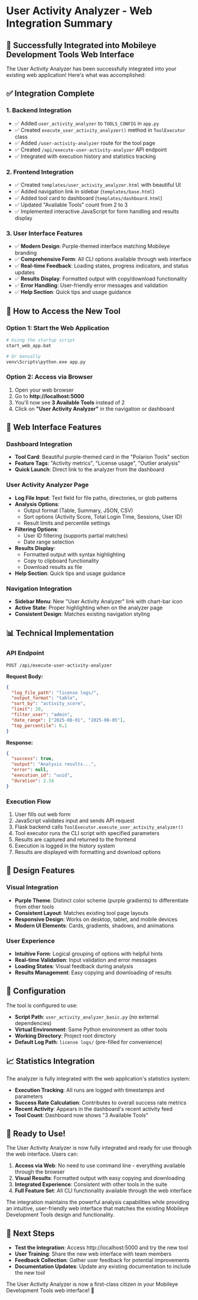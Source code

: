 # User Activity Analyzer - Web Integration Summary

## 🎉 Successfully Integrated into Mobileye Development Tools Web Interface

The User Activity Analyzer has been successfully integrated into your existing web application! Here's what was accomplished:

## ✅ Integration Complete

### 1. **Backend Integration**
- ✅ Added `user_activity_analyzer` to `TOOLS_CONFIG` in `app.py`
- ✅ Created `execute_user_activity_analyzer()` method in `ToolExecutor` class
- ✅ Added `/user-activity-analyzer` route for the tool page
- ✅ Created `/api/execute-user-activity-analyzer` API endpoint
- ✅ Integrated with execution history and statistics tracking

### 2. **Frontend Integration**
- ✅ Created `templates/user_activity_analyzer.html` with beautiful UI
- ✅ Added navigation link in sidebar (`templates/base.html`)
- ✅ Added tool card to dashboard (`templates/dashboard.html`)
- ✅ Updated "Available Tools" count from 2 to 3
- ✅ Implemented interactive JavaScript for form handling and results display

### 3. **User Interface Features**
- ✅ **Modern Design**: Purple-themed interface matching Mobileye branding
- ✅ **Comprehensive Form**: All CLI options available through web interface
- ✅ **Real-time Feedback**: Loading states, progress indicators, and status updates
- ✅ **Results Display**: Formatted output with copy/download functionality
- ✅ **Error Handling**: User-friendly error messages and validation
- ✅ **Help Section**: Quick tips and usage guidance

## 🚀 How to Access the New Tool

### Option 1: Start the Web Application
```bash
# Using the startup script
start_web_app.bat

# Or manually
venv\Scripts\python.exe app.py
```

### Option 2: Access via Browser
1. Open your web browser
2. Go to **http://localhost:5000**
3. You'll now see **3 Available Tools** instead of 2
4. Click on **"User Activity Analyzer"** in the navigation or dashboard

## 🎯 Web Interface Features

### Dashboard Integration
- **Tool Card**: Beautiful purple-themed card in the "Polarion Tools" section
- **Feature Tags**: "Activity metrics", "License usage", "Outlier analysis"
- **Quick Launch**: Direct link to the analyzer from the dashboard

### User Activity Analyzer Page
- **Log File Input**: Text field for file paths, directories, or glob patterns
- **Analysis Options**: 
  - Output format (Table, Summary, JSON, CSV)
  - Sort options (Activity Score, Total Login Time, Sessions, User ID)
  - Result limits and percentile settings
- **Filtering Options**:
  - User ID filtering (supports partial matches)
  - Date range selection
- **Results Display**:
  - Formatted output with syntax highlighting
  - Copy to clipboard functionality
  - Download results as file
- **Help Section**: Quick tips and usage guidance

### Navigation Integration
- **Sidebar Menu**: New "User Activity Analyzer" link with chart-bar icon
- **Active State**: Proper highlighting when on the analyzer page
- **Consistent Design**: Matches existing navigation styling

## 📊 Technical Implementation

### API Endpoint
```
POST /api/execute-user-activity-analyzer
```

**Request Body:**
```json
{
  "log_file_path": "license logs/",
  "output_format": "table",
  "sort_by": "activity_score",
  "limit": 20,
  "filter_user": "admin",
  "date_range": ["2025-08-01", "2025-08-05"],
  "top_percentile": 0.1
}
```

**Response:**
```json
{
  "success": true,
  "output": "Analysis results...",
  "error": null,
  "execution_id": "uuid",
  "duration": 2.34
}
```

### Execution Flow
1. User fills out web form
2. JavaScript validates input and sends API request
3. Flask backend calls `ToolExecutor.execute_user_activity_analyzer()`
4. Tool executor runs the CLI script with specified parameters
5. Results are captured and returned to the frontend
6. Execution is logged in the history system
7. Results are displayed with formatting and download options

## 🎨 Design Features

### Visual Integration
- **Purple Theme**: Distinct color scheme (purple gradients) to differentiate from other tools
- **Consistent Layout**: Matches existing tool page layouts
- **Responsive Design**: Works on desktop, tablet, and mobile devices
- **Modern UI Elements**: Cards, gradients, shadows, and animations

### User Experience
- **Intuitive Form**: Logical grouping of options with helpful hints
- **Real-time Validation**: Input validation and error messages
- **Loading States**: Visual feedback during analysis
- **Results Management**: Easy copying and downloading of results

## 🔧 Configuration

The tool is configured to use:
- **Script Path**: `user_activity_analyzer_basic.py` (no external dependencies)
- **Virtual Environment**: Same Python environment as other tools
- **Working Directory**: Project root directory
- **Default Log Path**: `license logs/` (pre-filled for convenience)

## 📈 Statistics Integration

The analyzer is fully integrated with the web application's statistics system:
- **Execution Tracking**: All runs are logged with timestamps and parameters
- **Success Rate Calculation**: Contributes to overall success rate metrics
- **Recent Activity**: Appears in the dashboard's recent activity feed
- **Tool Count**: Dashboard now shows "3 Available Tools"

## 🎉 Ready to Use!

The User Activity Analyzer is now fully integrated and ready for use through the web interface. Users can:

1. **Access via Web**: No need to use command line - everything available through the browser
2. **Visual Results**: Formatted output with easy copying and downloading
3. **Integrated Experience**: Consistent with other tools in the suite
4. **Full Feature Set**: All CLI functionality available through the web interface

The integration maintains the powerful analysis capabilities while providing an intuitive, user-friendly web interface that matches the existing Mobileye Development Tools design and functionality.

## 🔗 Next Steps

- **Test the Integration**: Access http://localhost:5000 and try the new tool
- **User Training**: Share the new web interface with team members
- **Feedback Collection**: Gather user feedback for potential improvements
- **Documentation Updates**: Update any existing documentation to include the new tool

The User Activity Analyzer is now a first-class citizen in your Mobileye Development Tools web interface! 🚀